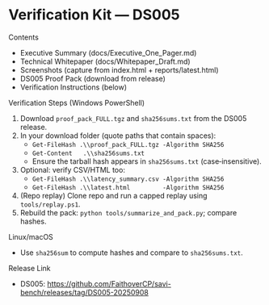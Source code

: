 # Verification Kit — DS005

Contents
- Executive Summary (docs/Executive_One_Pager.md)
- Technical Whitepaper (docs/Whitepaper_Draft.md)
- Screenshots (capture from index.html + reports/latest.html)
- DS005 Proof Pack (download from release)
- Verification Instructions (below)

Verification Steps (Windows PowerShell)
1) Download `proof_pack_FULL.tgz` and `sha256sums.txt` from the DS005 release.
2) In your download folder (quote paths that contain spaces):
   - `Get-FileHash .\\proof_pack_FULL.tgz -Algorithm SHA256`
   - `Get-Content   .\\sha256sums.txt`
   - Ensure the tarball hash appears in `sha256sums.txt` (case‑insensitive).
3) Optional: verify CSV/HTML too:
   - `Get-FileHash .\\latency_summary.csv -Algorithm SHA256`
   - `Get-FileHash .\\latest.html         -Algorithm SHA256`
4) (Repo replay) Clone repo and run a capped replay using `tools/replay.ps1`.
5) Rebuild the pack: `python tools/summarize_and_pack.py`; compare hashes.

Linux/macOS
- Use `sha256sum` to compute hashes and compare to `sha256sums.txt`.

Release Link
- DS005: https://github.com/FaithoverCP/savi-bench/releases/tag/DS005-20250908
